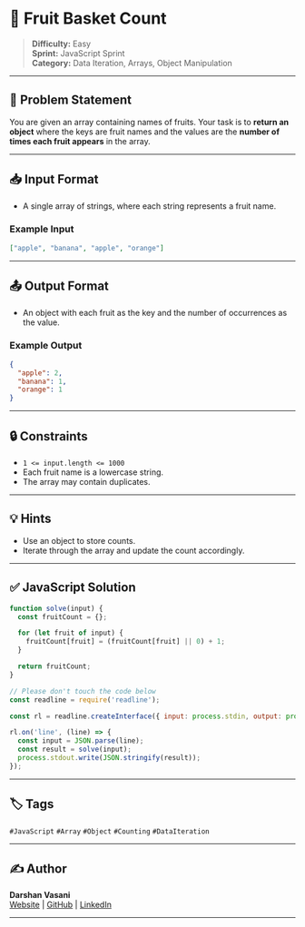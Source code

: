 # 🍎 Fruit Basket Count

> **Difficulty:** Easy  
> **Sprint:** JavaScript Sprint  
> **Category:** Data Iteration, Arrays, Object Manipulation

---

## 📝 Problem Statement

You are given an array containing names of fruits. Your task is to **return an object** where the keys are fruit names and the values are the **number of times each fruit appears** in the array.

---

## 📥 Input Format

- A single array of strings, where each string represents a fruit name.

### Example Input

```json
["apple", "banana", "apple", "orange"]
```

---

## 📤 Output Format

- An object with each fruit as the key and the number of occurrences as the value.

### Example Output

```json
{
  "apple": 2,
  "banana": 1,
  "orange": 1
}
```

---

## 🔒 Constraints

- `1 <= input.length <= 1000`
- Each fruit name is a lowercase string.
- The array may contain duplicates.

---

## 💡 Hints

- Use an object to store counts.
- Iterate through the array and update the count accordingly.

---

## ✅ JavaScript Solution

```js
function solve(input) {
  const fruitCount = {};

  for (let fruit of input) {
    fruitCount[fruit] = (fruitCount[fruit] || 0) + 1;
  }

  return fruitCount;
}

// Please don't touch the code below
const readline = require('readline');

const rl = readline.createInterface({ input: process.stdin, output: process.stdout });

rl.on('line', (line) => {
  const input = JSON.parse(line);
  const result = solve(input);
  process.stdout.write(JSON.stringify(result));
});
```

---

## 🏷️ Tags

`#JavaScript` `#Array` `#Object` `#Counting` `#DataIteration`

---

## ✍️ Author

**Darshan Vasani**  
[Website](https://dpvasani56.vercel.app/) | [GitHub](https://github.com/dpvasani) | [LinkedIn](https://linkedin.com/in/dpvasani56)

---
